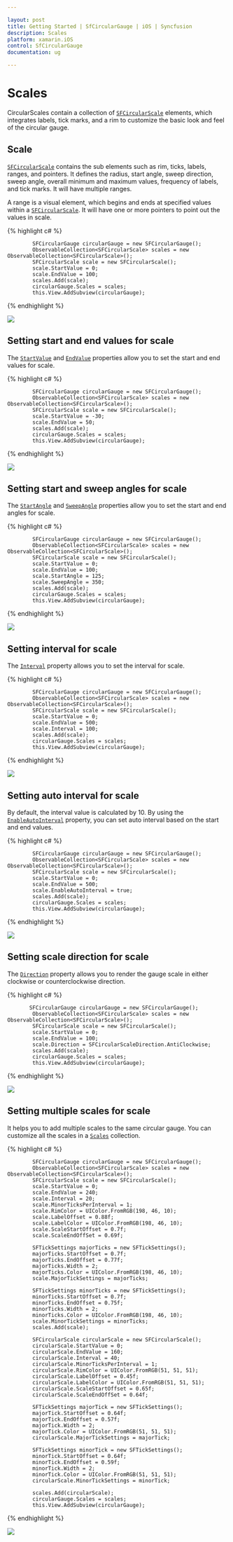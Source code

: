 ```yaml
---

layout: post
title: Getting Started | SfCircularGauge | iOS | Syncfusion
description: Scales
platform: xamarin.iOS
control: SfCircularGauge
documentation: ug

---
```


# Scales

CircularScales contain a collection of [`SFCircularScale`](https://help.syncfusion.com/cr/cref_files/xamarin-ios/sfgauge/Syncfusion.SfGauge.iOS~Syncfusion.SfGauge.iOS.SFCircularScale.html) elements, which integrates labels, tick marks, and a rim to customize the basic look and feel of the circular gauge.

## Scale

[`SFCircularScale`](https://help.syncfusion.com/cr/cref_files/xamarin-ios/sfgauge/Syncfusion.SfGauge.iOS~Syncfusion.SfGauge.iOS.SFCircularScale.html) contains the sub elements such as rim, ticks, labels, ranges, and pointers. It defines the radius, start angle, sweep direction, sweep angle, overall minimum and maximum values, frequency of labels, and tick marks. It will have multiple ranges.

A range is a visual element, which begins and ends at specified values within a [`SFCircularScale`](https://help.syncfusion.com/cr/cref_files/xamarin-ios/sfgauge/Syncfusion.SfGauge.iOS~Syncfusion.SfGauge.iOS.SFCircularScale.html). It will have one or more pointers to point out the values in scale.

{% highlight c# %}

            SFCircularGauge circularGauge = new SFCircularGauge();
            ObservableCollection<SFCircularScale> scales = new ObservableCollection<SFCircularScale>();
            SFCircularScale scale = new SFCircularScale();
            scale.StartValue = 0;
            scale.EndValue = 100;
            scales.Add(scale);
            circularGauge.Scales = scales;
            this.View.AddSubview(circularGauge);

{% endhighlight %}

![](scales_images/scale.png)

## Setting start and end values for scale

The [`StartValue`](https://help.syncfusion.com/cr/cref_files/xamarin-ios/sfgauge/Syncfusion.SfGauge.iOS~Syncfusion.SfGauge.iOS.SFCircularScale~StartValue.html) and [`EndValue`](https://help.syncfusion.com/cr/cref_files/xamarin-ios/sfgauge/Syncfusion.SfGauge.iOS~Syncfusion.SfGauge.iOS.SFCircularScale~EndValue.html) properties allow  you to set the start and end values for scale.

{% highlight c# %}

            SFCircularGauge circularGauge = new SFCircularGauge();
            ObservableCollection<SFCircularScale> scales = new ObservableCollection<SFCircularScale>();
            SFCircularScale scale = new SFCircularScale();
            scale.StartValue = -30;
            scale.EndValue = 50;
            scales.Add(scale);
            circularGauge.Scales = scales;
            this.View.AddSubview(circularGauge);

{% endhighlight %}

![](scales_images/start-end-value.png)

## Setting start and sweep angles for scale

The [`StartAngle`](https://help.syncfusion.com/cr/cref_files/xamarin-ios/sfgauge/Syncfusion.SfGauge.iOS~Syncfusion.SfGauge.iOS.SFCircularScale~StartAngle.html) and [`SweepAngle`](https://help.syncfusion.com/cr/cref_files/xamarin-ios/sfgauge/Syncfusion.SfGauge.iOS~Syncfusion.SfGauge.iOS.SFCircularScale~SweepAngle.html) properties allow you to set the start and end angles for scale.

{% highlight c# %}

            SFCircularGauge circularGauge = new SFCircularGauge();
            ObservableCollection<SFCircularScale> scales = new ObservableCollection<SFCircularScale>();
            SFCircularScale scale = new SFCircularScale();
            scale.StartValue = 0;
            scale.EndValue = 100;
            scale.StartAngle = 125;
            scale.SweepAngle = 350;
            scales.Add(scale);
            circularGauge.Scales = scales;
            this.View.AddSubview(circularGauge);

{% endhighlight %}

![](scales_images/start-end-angle.png)

## Setting interval for scale

The [`Interval`](https://help.syncfusion.com/cr/cref_files/xamarin-ios/sfgauge/Syncfusion.SfGauge.iOS~Syncfusion.SfGauge.iOS.SFCircularScale~Interval.html) property allows you to set the interval for scale.

{% highlight c# %}

            SFCircularGauge circularGauge = new SFCircularGauge();
            ObservableCollection<SFCircularScale> scales = new ObservableCollection<SFCircularScale>();
            SFCircularScale scale = new SFCircularScale();
            scale.StartValue = 0;
            scale.EndValue = 500;
            scale.Interval = 100;
            scales.Add(scale);
            circularGauge.Scales = scales;
            this.View.AddSubview(circularGauge);

{% endhighlight %}

![](scales_images/interval.png)

## Setting auto interval for scale

By default, the interval value is calculated by 10. By using the [`EnableAutoInterval`](https://help.syncfusion.com/cr/cref_files/xamarin-ios/sfgauge/Syncfusion.SfGauge.iOS~Syncfusion.SfGauge.iOS.SFCircularScale~EnableAutoInterval.html) property, you can set auto interval based on the start and end values.

{% highlight c# %}

            SFCircularGauge circularGauge = new SFCircularGauge();
            ObservableCollection<SFCircularScale> scales = new ObservableCollection<SFCircularScale>();
            SFCircularScale scale = new SFCircularScale();
            scale.StartValue = 0;
            scale.EndValue = 500;
            scale.EnableAutoInterval = true;
            scales.Add(scale);
            circularGauge.Scales = scales;
            this.View.AddSubview(circularGauge);

{% endhighlight %}

![](scales_images/auto-interval.png)

## Setting scale direction for scale

The [`Direction`](https://help.syncfusion.com/cr/cref_files/xamarin-ios/sfgauge/Syncfusion.SfGauge.iOS~Syncfusion.SfGauge.iOS.SFCircularScale~Direction.html) property allows you to render the gauge scale in either clockwise or counterclockwise direction.

{% highlight c# %}

           SFCircularGauge circularGauge = new SFCircularGauge();
            ObservableCollection<SFCircularScale> scales = new ObservableCollection<SFCircularScale>();
            SFCircularScale scale = new SFCircularScale();
            scale.StartValue = 0;
            scale.EndValue = 100;
            scale.Direction = SFCircularScaleDirection.AntiClockwise;
            scales.Add(scale);
            circularGauge.Scales = scales;
            this.View.AddSubview(circularGauge);

{% endhighlight %}

![](scales_images/scale-direction.png)

## Setting multiple scales for scale

It helps you to add multiple scales to the same circular gauge. You can customize all the scales in a [`Scales`](https://help.syncfusion.com/cr/cref_files/xamarin-ios/sfgauge/Syncfusion.SfGauge.iOS~Syncfusion.SfGauge.iOS.SFCircularGauge~Scales.html) collection.

{% highlight c# %}

            SFCircularGauge circularGauge = new SFCircularGauge();
            ObservableCollection<SFCircularScale> scales = new ObservableCollection<SFCircularScale>();
            SFCircularScale scale = new SFCircularScale();
            scale.StartValue = 0;
            scale.EndValue = 240;
            scale.Interval = 20;
            scale.MinorTicksPerInterval = 1;
            scale.RimColor = UIColor.FromRGB(198, 46, 10);
            scale.LabelOffset = 0.88f;
            scale.LabelColor = UIColor.FromRGB(198, 46, 10);
            scale.ScaleStartOffset = 0.7f;
            scale.ScaleEndOffSet = 0.69f;

            SFTickSettings majorTicks = new SFTickSettings();
            majorTicks.StartOffset = 0.7f;
            majorTicks.EndOffset = 0.77f;
            majorTicks.Width = 2;
            majorTicks.Color = UIColor.FromRGB(198, 46, 10);
            scale.MajorTickSettings = majorTicks;

            SFTickSettings minorTicks = new SFTickSettings();
            minorTicks.StartOffset = 0.7f;
            minorTicks.EndOffset = 0.75f;
            minorTicks.Width = 2;
            minorTicks.Color = UIColor.FromRGB(198, 46, 10);
            scale.MinorTickSettings = minorTicks;
            scales.Add(scale);

            SFCircularScale circularScale = new SFCircularScale();
            circularScale.StartValue = 0;
            circularScale.EndValue = 160;
            circularScale.Interval = 40;
            circularScale.MinorTicksPerInterval = 1;
            circularScale.RimColor = UIColor.FromRGB(51, 51, 51);
            circularScale.LabelOffset = 0.45f;
            circularScale.LabelColor = UIColor.FromRGB(51, 51, 51);
            circularScale.ScaleStartOffset = 0.65f;
            circularScale.ScaleEndOffSet = 0.64f;

            SFTickSettings majorTick = new SFTickSettings();
            majorTick.StartOffset = 0.64f;
            majorTick.EndOffset = 0.57f;
            majorTick.Width = 2;
            majorTick.Color = UIColor.FromRGB(51, 51, 51);
            circularScale.MajorTickSettings = majorTick;

            SFTickSettings minorTick = new SFTickSettings();
            minorTick.StartOffset = 0.64f;
            minorTick.EndOffset = 0.59f;
            minorTick.Width = 2;
            minorTick.Color = UIColor.FromRGB(51, 51, 51);
            circularScale.MinorTickSettings = minorTick;

            scales.Add(circularScale);
            circularGauge.Scales = scales;
            this.View.AddSubview(circularGauge);

	
{% endhighlight %}

![](scales_images/multiple-scale.png)

